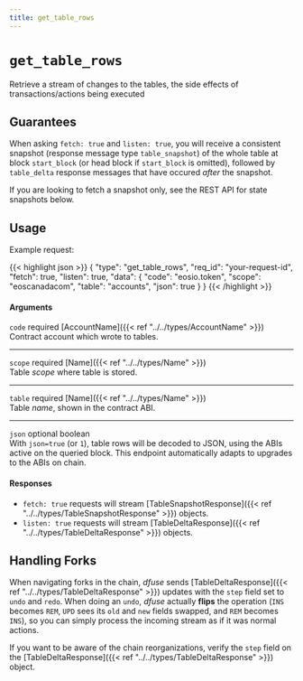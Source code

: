 ```yaml
---
title: get_table_rows
---
```


# `get_table_rows`

Retrieve a stream of changes to the tables, the side effects of
transactions/actions being executed

## Guarantees

When asking `fetch: true` and `listen: true`, you will receive a
consistent snapshot (response message type `table_snapshot`) of the whole table
at block `start_block` (or head block if `start_block` is omitted),
followed by `table_delta` response messages that have occured *after* the snapshot.

If you are looking to fetch a snapshot only, see the REST API for
state snapshots below.

## Usage

Example request:

{{< highlight json >}}
{
  "type": "get_table_rows",
  "req_id": "your-request-id",
  "fetch": true,
  "listen": true,
  "data": {
    "code": "eosio.token",
    "scope": "eoscanadacom",
    "table": "accounts",
    "json": true
  }
}
{{< /highlight >}}

#### Arguments

`code` required [AccountName]({{< ref "../../types/AccountName" >}})<br>
Contract account which wrote to tables.

***

`scope` required [Name]({{< ref "../../types/Name" >}})<br>
Table _scope_ where table is stored.

***

`table` required [Name]({{< ref "../../types/Name" >}})<br>
Table _name_, shown in the contract ABI.

***

`json` optional boolean<br>
With `json=true` (or `1`), table rows will be decoded to JSON, using the ABIs active on the queried block. This endpoint automatically adapts to upgrades to the ABIs on chain.

#### Responses

* `fetch: true` requests will stream [TableSnapshotResponse]({{< ref "../../types/TableSnapshotResponse" >}}) objects.
* `listen: true` requests will stream [TableDeltaResponse]({{< ref "../../types/TableDeltaResponse" >}}) objects.

## Handling Forks

When navigating forks in the chain, _dfuse_ sends
[TableDeltaResponse]({{< ref "../../types/TableDeltaResponse" >}}) updates with the `step` field set to
`undo` and `redo`. When doing an `undo`, _dfuse_ actually **flips**
the operation (`INS` becomes `REM`, `UPD` sees its `old` and `new`
fields swapped, and `REM` becomes `INS`), so you can simply process
the incoming stream as if it was normal actions.

If you want to be aware of the chain reorganizations, verify the
`step` field on the [TableDeltaResponse]({{< ref "../../types/TableDeltaResponse" >}}) object.

